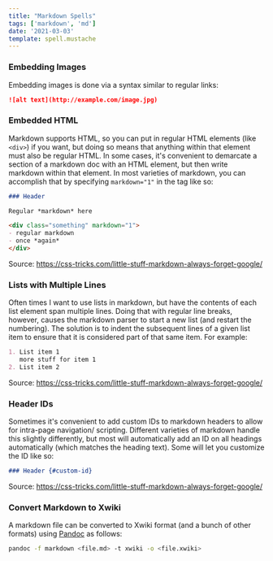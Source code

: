 ```yaml
---
title: "Markdown Spells"
tags: ['markdown', 'md']
date: '2021-03-03'
template: spell.mustache
---
```


### Embedding Images

Embedding images is done via a syntax similar to regular links:

```md
![alt text](http://example.com/image.jpg)
```

### Embedded HTML

Markdown supports HTML, so you can put in regular HTML elements (like `<div>`) if you want, but doing so means that anything within that element must also be regular HTML. In some cases, it's convenient to demarcate a section of a markdown doc with an HTML element, but then write markdown within that element. In most varieties of markdown, you can accomplish that by specifying `markdown="1"` in the tag like so:

```md
### Header

Regular *markdown* here

<div class="something" markdown="1">
- regular markdown
- once *again*
</div>
```

Source: https://css-tricks.com/little-stuff-markdown-always-forget-google/

### Lists with Multiple Lines
Often times I want to use lists in markdown, but have the contents of each list element span multiple lines. Doing that with regular line breaks, however, causes the markdown parser to start a new list (and restart the numbering). The solution is to indent the subsequent lines of a given list item to ensure that it is considered part of that same item. For example:

```md
1. List item 1
   more stuff for item 1
2. List item 2
```

Source: https://css-tricks.com/little-stuff-markdown-always-forget-google/

### Header IDs

Sometimes it's convenient to add custom IDs to markdown headers to allow for intra-page navigation/ scripting. Different varieties of markdown handle this slightly differently, but most will automatically add an ID on all headings automatically (which matches the heading text). Some will let you customize the ID like so:

```md
### Header {#custom-id}
```

Source: https://css-tricks.com/little-stuff-markdown-always-forget-google/

### Convert Markdown to Xwiki

A markdown file can be converted to Xwiki format (and a bunch of other formats) using [Pandoc](https://pandoc.org/) as follows:

```bash
pandoc -f markdown <file.md> -t xwiki -o <file.xwiki>
```
